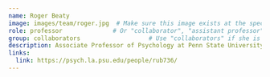 ```yaml
---
name: Roger Beaty
image: images/team/roger.jpg  # Make sure this image exists at the specified path
role: professor              # Or "collaborator", "assistant professor", etc.
group: collaborators                   # Use "collaborators" if she is a collaborator
description: Associate Professor of Psychology at Penn State University
links:
  link: https://psych.la.psu.edu/people/rub736/
---
```

